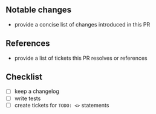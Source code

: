 ## Notable changes

- provide a concise list of changes introduced in this PR

## References

- provide a list of tickets this PR resolves or references

## Checklist

- [ ] keep a changelog
- [ ] write tests
- [ ] create tickets for `TODO: <>` statements
